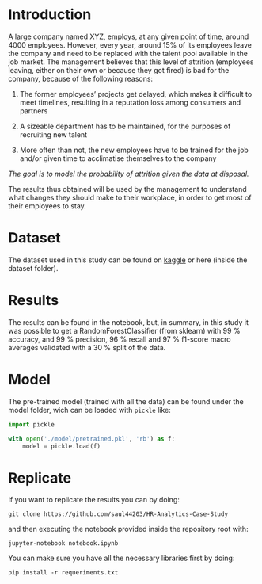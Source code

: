 # Introduction

A large company named XYZ, employs, at any given point of time, around 4000
employees. However, every year, around 15% of its employees leave the company
and need to be replaced with the talent pool available in the job market. The
management believes that this level of attrition (employees leaving, either on
their own or because they got fired) is bad for the company, because of the
following reasons:

1. The former employees’ projects get delayed, which makes it difficult to meet
   timelines, resulting in a reputation loss among consumers and partners 

2. A sizeable department has to be maintained, for the purposes of recruiting
   new talent

3. More often than not, the new employees have to be trained for the job and/or
   given time to acclimatise themselves to the company

*The goal is to model the probability of attrition given the data at disposal.*

The results thus obtained will be used by the management to understand what
changes they should make to their workplace, in order to get most of their
employees to stay.

# Dataset

The dataset used in this study can be found on
[kaggle](https://www.kaggle.com/vjchoudhary7/hr-analytics-case-study) or here
(inside the dataset folder).

# Results

The results can be found in the notebook, but, in summary, in this study it was
possible to get a RandomForestClassifier (from sklearn) with 99 % accuracy, and
99 % precision, 96 % recall and 97 % f1-score macro averages validated with a 30
% split of the data.

# Model

The pre-trained model (trained with all the data) can be found under the model
folder, wich can be loaded with `pickle` like:

```python
import pickle

with open('./model/pretrained.pkl', 'rb') as f:
    model = pickle.load(f)
```

# Replicate

If you want to replicate the results you can by doing:

    git clone https://github.com/saul44203/HR-Analytics-Case-Study

and then executing the notebook provided inside the repository root with:

    jupyter-notebook notebook.ipynb

You can make sure you have all the necessary libraries first by doing:

    pip install -r requeriments.txt
